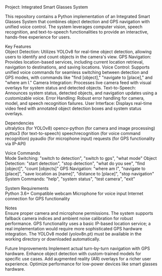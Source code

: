 Project: Integrated Smart Glasses System  
  
This repository contains a Python implementation of an Integrated Smart Glasses System that combines object detection and GPS navigation with unified voice control. The system leverages computer vision, speech recognition, and text-to-speech functionalities to provide an interactive, hands-free experience for users.

Key Features  
Object Detection: Utilizes YOLOv8 for real-time object detection, allowing users to identify and count objects in the camera's view.
GPS Navigation: Provides location-based services, including current location retrieval, navigation to destinations, and saving locations.
Voice Control: Supports unified voice commands for seamless switching between detection and GPS modes, with commands like "find [object]," "navigate to [place]," and "where am I."
Camera Integration: Processes live camera feed with visual overlays for system status and detected objects.
Text-to-Speech: Announces system status, detected objects, and navigation updates using a customizable voice.
Error Handling: Robust error handling for camera, model, and speech recognition failures.
User Interface: Displays real-time video feed with annotated object detection boxes and system status overlays.


Dependencies  
ultralytics (for YOLOv8)
opencv-python (for camera and image processing)
pyttsx3 (for text-to-speech)
speechrecognition (for voice command recognition)
pyaudio (for microphone input)
requests (for GPS functionality via IP-API)


Voice Commands  
Mode Switching: "switch to detection", "switch to gps", "what mode"
Object Detection: "start detection", "stop detection", "what do you see", "find [object]", "count [objects]"
GPS Navigation: "where am I", "navigate to [place]", "save location as [name]", "distance to [place]", "stop navigation"
System Commands: "help", "system status", "test camera", "exit"


System Requirements  
Python 3.6+
Compatible webcam
Microphone for voice input
Internet connection for GPS functionality


Notes  
Ensure proper camera and microphone permissions.
The system supports fallback camera indices and ambient noise calibration for robust performance.
GPS functionality uses a basic IP-based location service; a real implementation would require more sophisticated GPS hardware integration.
The YOLOv8 model (yolov8n.pt) must be available in the working directory or downloaded automatically.


Future Improvements
Implement actual turn-by-turn navigation with GPS hardware.
Enhance object detection with custom-trained models for specific use cases.
Add augmented reality (AR) overlays for a richer user experience.
Optimize performance for low-power devices like smart glasses hardware.
